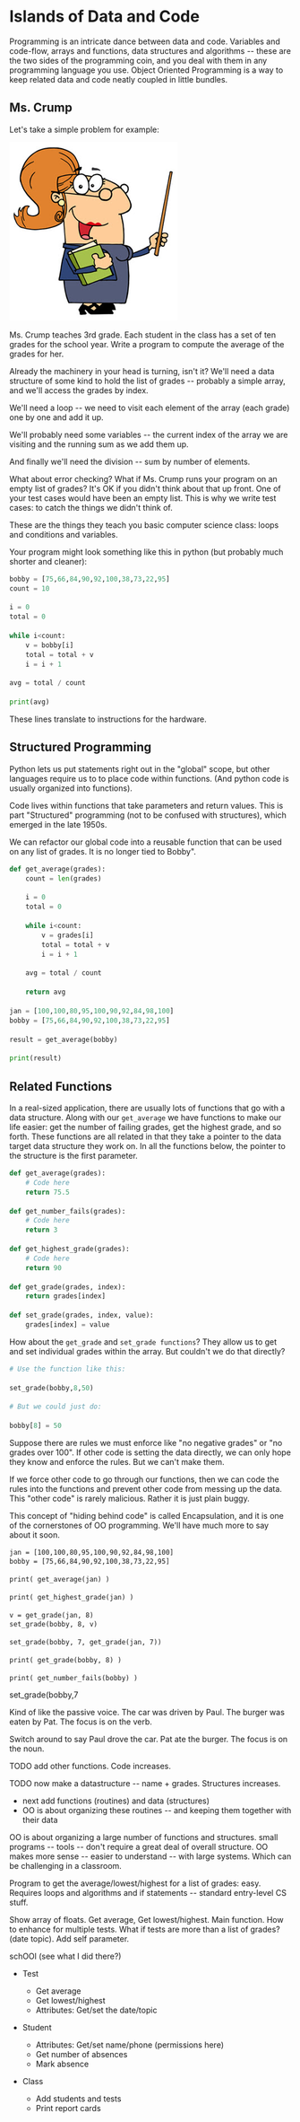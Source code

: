 # Islands of Data and Code

Programming is an intricate dance between data and code. Variables and code-flow, arrays and functions, 
data structures and algorithms -- these are the two sides of the programming coin, and you deal with them 
in any programming language you use. Object Oriented Programming is a way to keep related data and 
code neatly coupled in little bundles.

## Ms. Crump

Let's take a simple problem for example:

![](crump.jpg)

Ms. Crump teaches 3rd grade. Each student in the class has a set of ten grades for the school year.
Write a program to compute the average of the grades for her.

Already the machinery in your head is turning, isn't it? We'll need a data structure of some kind to
hold the list of grades -- probably a simple array, and we'll access the grades by index. 

We'll need a loop -- we need to visit each element of the array (each grade) one by one and add it up. 

We'll probably need some variables -- the current index of the array we are visiting and the running sum
as we add them up.

And finally we'll need the division -- sum by number of elements.

What about error checking? What if Ms. Crump runs your program on an empty list of grades? It's OK if you
didn't think about that up front. One of your test cases would have been an empty list. This is why we
write test cases: to catch the things we didn't think of.

These are the things they teach you basic computer science class: loops and conditions and variables.

Your program might look something like this in python (but probably much shorter and cleaner):

```python blah blah
bobby = [75,66,84,90,92,100,38,73,22,95]
count = 10

i = 0
total = 0

while i<count:    
    v = bobby[i]
    total = total + v
    i = i + 1    
    
avg = total / count

print(avg)
```

These lines translate to instructions for the hardware. 

## Structured Programming

Python lets us put statements right out in the "global" scope, but
other languages require us to to place code within functions. (And python code is usually organized into functions).

Code lives within functions that take parameters and return values. This is part "Structured" programming (not to 
be confused with structures), which emerged in the late 1950s.

We can refactor our global code into a reusable function that can be used on any list of grades. It is no longer tied to
Bobby".

```python
def get_average(grades):
    count = len(grades)

    i = 0
    total = 0
    
    while i<count:    
        v = grades[i]
        total = total + v
        i = i + 1    
        
    avg = total / count
    
    return avg
    
jan = [100,100,80,95,100,90,92,84,98,100]
bobby = [75,66,84,90,92,100,38,73,22,95]

result = get_average(bobby)

print(result)
```

## Related Functions

In a real-sized application, there are usually lots of functions that go with a data structure. Along with
our `get_average` we have functions to make our life easier: get the number of failing grades, get the
highest grade, and so forth. These functions are all related in that they take a pointer to the data
target data structure they work on. In all the functions below, the pointer to the structure is the first
parameter.

```python
def get_average(grades):
    # Code here
    return 75.5

def get_number_fails(grades):
    # Code here
    return 3

def get_highest_grade(grades):
    # Code here
    return 90

def get_grade(grades, index):
    return grades[index]

def set_grade(grades, index, value):
    grades[index] = value
```

How about the `get_grade` and `set_grade functions`? They allow us to get and set individual grades within the array. But
couldn't we do that directly?

```python
# Use the function like this:

set_grade(bobby,8,50)

# But we could just do:

bobby[8] = 50
```

Suppose there are rules we must enforce like "no negative grades" or "no grades over 100". If other code is
setting the data directly, we can only hope they know and enforce the rules. But we can't make them.

If we force other code to go through our functions, then we can code the rules into the functions and prevent
other code from messing up the data. This "other code" is rarely malicious. Rather it is just plain buggy.

This concept of "hiding behind code" is called Encapsulation, and it is one of the cornerstones of OO
programming. We'll have much more to say about it soon.

```
jan = [100,100,80,95,100,90,92,84,98,100]    
bobby = [75,66,84,90,92,100,38,73,22,95]

print( get_average(jan) )

print( get_highest_grade(jan) )

v = get_grade(jan, 8)
set_grade(bobby, 8, v)

set_grade(bobby, 7, get_grade(jan, 7))

print( get_grade(bobby, 8) )

print( get_number_fails(bobby) )
```

set_grade(bobby,7

Kind of like the passive voice. The car was driven by Paul. The burger was eaten by Pat. The focus is on the verb.

Switch around to say Paul drove the car. Pat ate the burger. The focus is on the noun.

TODO add other functions. Code increases.

TODO now make a datastructure -- name + grades. Structures increases.


  - next add functions (routines)  and data (structures)
  - OO is about organizing these routines -- and keeping them together with their data
  
OO is about organizing a large number of functions and structures.
small programs -- tools -- don't require a great deal of overall structure. 
OO makes more sense -- easier to understand -- with large systems. Which can be challenging in a classroom.

Program to get the average/lowest/highest for a list of grades: easy. Requires loops and algorithms and if
statements -- standard entry-level CS stuff.

Show array of floats. Get average, Get lowest/highest. Main function. How to enhance for multiple tests. What
if tests are more than a list of grades? (date topic). Add self parameter.

schOOl (see what I did there?)

  - Test
    - Get average
    - Get lowest/highest
    - Attributes: Get/set the date/topic
    
  - Student
    - Attributes: Get/set name/phone (permissions here)
    - Get number of absences
    - Mark absence
      
  - Class
    - Add students and tests
    - Print report cards